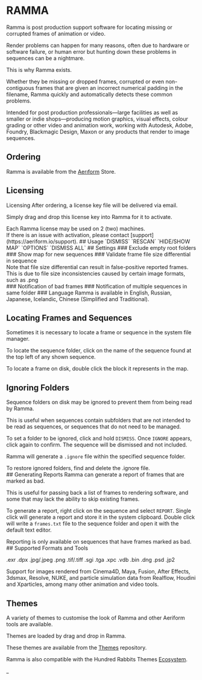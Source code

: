 # RAMMA
Ramma is post production support software for locating missing or corrupted frames of animation or video.

Render problems can happen for many reasons, often due to hardware or software failure, or human error but hunting down these problems in sequences can be a nightmare.

This is why Ramma exists.

Whether they be missing or dropped frames, corrupted or even non-contiguous frames that are given an incorrect numerical padding in the filename, Ramma quickly and automatically detects these common problems.

Intended for post production professionals—large facilities as well as smaller or indie shops—producing motion graphics, visual effects, colour grading or other video and animation work, working with Autodesk, Adobe, Foundry, Blackmagic Design, Maxon or any products that render to image sequences.
## Ordering
Ramma is available from the [Aerıform](https://aeriform.io/ramma) Store.
## Licensing
Licensing
After ordering, a license key file will be delivered via email.

Simply drag and drop this license key into Ramma for it to activate.

<aside class="notice">Each Ramma license may be used on 2 (two) machines.</aside>
If there is an issue with activation, please contact [support](https://aeriform.io/support).
## Usage
`DISMISS`
`RESCAN`
`HIDE/SHOW MAP`
`OPTIONS`
`DISMISS ALL`
## Settings
### Exclude empty root folders
### Show map for new sequences
### Validate frame file size differential in sequence
<aside class="notice">Note that file size differential can result in false-positive reported frames. This is due to file size inconsistencies caused by certain image formats, such as .png</aside>
### Notification of bad frames
### Notification of multiple sequences in same folder
### Language
Ramma is available in English, Russian, Japanese, Icelandic, Chinese (Simplified and Traditional).

## Locating Frames and Sequences
Sometimes it is necessary to locate a frame or sequence in the system file manager.

To locate the sequence folder, click on the name of the sequence found at the top left of any shown sequence.

To locate a frame on disk, double click the block it represents in the map.
## Ignoring Folders
Sequence folders on disk may be ignored to prevent them from being read by Ramma.

This is useful when sequences contain subfolders that are not intended to be read as sequences, or sequences that do not need to be managed.

To set a folder to be ignored, click and hold `DISMISS`. Once `IGNORE` appears, click again to confirm. The sequence will be dismissed and not included.

Ramma will generate a `.ignore` file within the specified sequence folder.
<aside class="notice">To restore ignored folders, find and delete the .ignore file.</aside>
## Generating Reports
Ramma can generate a report of frames that are marked as bad.

This is useful for passing back a list of frames to rendering software, and some that may lack the ability to skip existing frames.

To generate a report, right click on the sequence and select `REPORT`. Single click will generate a report and store it in the system clipboard. Double click will write a `frames.txt` file to the sequence folder and open it with the default text editor.
<aside class="notice">Reporting is only available on sequences that have frames marked as bad.</aside>
## Supported Formats and Tools

.exr .dpx .jpg/.jpeg .png .tif/.tiff .sgi .tga
.xpc .vdb .bin .dng .psd .jp2

Support for images rendered from Cinema4D, Maya,
Fusion, After Effects, 3dsmax, Resolve, NUKE, and particle simulation data from Realflow, Houdini and Xparticles, among many other animation and video tools.



## Themes
A variety of themes to customise the look of Ramma and other Aeriform tools are available.

Themes are loaded by drag and drop in Ramma.

These themes are available from the [Themes](https://github.com/aeriform-io/Themes) repository.

Ramma is also compatible with the Hundred Rabbits Themes [Ecosystem](https://github.com/hundredrabbits/Themes).



_
